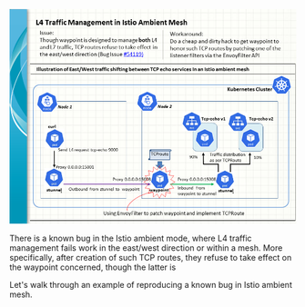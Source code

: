![L4 Traffic Management in Istio Ambient Mesh](Istio_ambient_east-west_L4.png)

There is a known bug in the Istio ambient mode, where L4 traffic management fails work in the east/west direction or within a mesh. 
More specifically, after creation of such TCP routes, they refuse to take effect on the waypoint concerned, though the latter is 

Let's walk through an example of reproducing a known bug in Istio ambient mesh.
